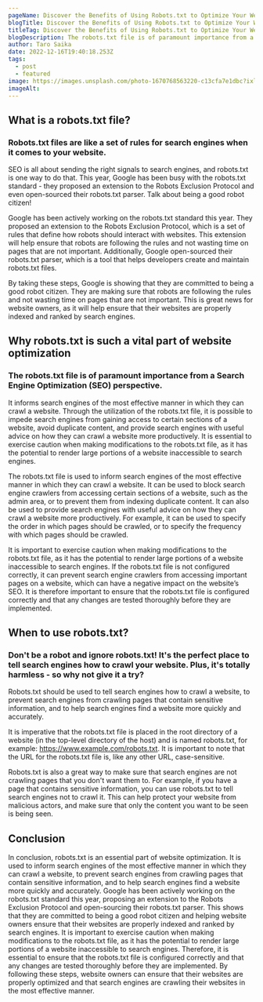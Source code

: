 ```yaml
---
pageName: Discover the Benefits of Using Robots.txt to Optimize Your Website
blogTitle: Discover the Benefits of Using Robots.txt to Optimize Your Website
titleTag: Discover the Benefits of Using Robots.txt to Optimize Your Website
blogDescription: The robots.txt file is of paramount importance from a Search Engine Optimization (SEO) perspective.
author: Taro Saika
date: 2022-12-16T19:40:18.253Z
tags:
  - post
  - featured
image: https://images.unsplash.com/photo-1670768563220-c13cfa7e1dbc?ixlib=rb-4.0.3&ixid=MnwxMjA3fDB8MHxwaG90by1wYWdlfHx8fGVufDB8fHx8&auto=format&fit=crop&w=1000&q=80.jpg
imageAlt: 
---
```

## What is a robots.txt file?
### Robots.txt files are like a set of rules for search engines when it comes to your website.

SEO is all about sending the right signals to search engines, and robots.txt is one way to do that. This year, Google has been busy with the robots.txt standard - they proposed an extension to the Robots Exclusion Protocol and even open-sourced their robots.txt parser. Talk about being a good robot citizen!

Google has been actively working on the robots.txt standard this year. They proposed an extension to the Robots Exclusion Protocol, which is a set of rules that define how robots should interact with websites. This extension will help ensure that robots are following the rules and not wasting time on pages that are not important. Additionally, Google open-sourced their robots.txt parser, which is a tool that helps developers create and maintain robots.txt files.

By taking these steps, Google is showing that they are committed to being a good robot citizen. They are making sure that robots are following the rules and not wasting time on pages that are not important. This is great news for website owners, as it will help ensure that their websites are properly indexed and ranked by search engines.

## Why robots.txt is such a vital part of website optimization
### The robots.txt file is of paramount importance from a Search Engine Optimization (SEO) perspective.

It informs search engines of the most effective manner in which they can crawl a website. Through the utilization of the robots.txt file, it is possible to impede search engines from gaining access to certain sections of a website, avoid duplicate content, and provide search engines with useful advice on how they can crawl a website more productively. It is essential to exercise caution when making modifications to the robots.txt file, as it has the potential to render large portions of a website inaccessible to search engines.

The robots.txt file is used to inform search engines of the most effective manner in which they can crawl a website. It can be used to block search engine crawlers from accessing certain sections of a website, such as the admin area, or to prevent them from indexing duplicate content. It can also be used to provide search engines with useful advice on how they can crawl a website more productively. For example, it can be used to specify the order in which pages should be crawled, or to specify the frequency with which pages should be crawled.

It is important to exercise caution when making modifications to the robots.txt file, as it has the potential to render large portions of a website inaccessible to search engines. If the robots.txt file is not configured correctly, it can prevent search engine crawlers from accessing important pages on a website, which can have a negative impact on the website’s SEO. It is therefore important to ensure that the robots.txt file is configured correctly and that any changes are tested thoroughly before they are implemented.

## When to use robots.txt?
### Don't be a robot and ignore robots.txt! It's the perfect place to tell search engines how to crawl your website. Plus, it's totally harmless - so why not give it a try?

Robots.txt should be used to tell search engines how to crawl a website, to prevent search engines from crawling pages that contain sensitive information, and to help search engines find a website more quickly and accurately.

It is imperative that the robots.txt file is placed in the root directory of a website (in the top-level directory of the host) and is named robots.txt, for example: https://www.example.com/robots.txt. It is important to note that the URL for the robots.txt file is, like any other URL, case-sensitive.

Robots.txt is also a great way to make sure that search engines are not crawling pages that you don't want them to. For example, if you have a page that contains sensitive information, you can use robots.txt to tell search engines not to crawl it. This can help protect your website from malicious actors, and make sure that only the content you want to be seen is being seen.

## Conclusion
In conclusion, robots.txt is an essential part of website optimization. It is used to inform search engines of the most effective manner in which they can crawl a website, to prevent search engines from crawling pages that contain sensitive information, and to help search engines find a website more quickly and accurately. Google has been actively working on the robots.txt standard this year, proposing an extension to the Robots Exclusion Protocol and open-sourcing their robots.txt parser. This shows that they are committed to being a good robot citizen and helping website owners ensure that their websites are properly indexed and ranked by search engines. It is important to exercise caution when making modifications to the robots.txt file, as it has the potential to render large portions of a website inaccessible to search engines. Therefore, it is essential to ensure that the robots.txt file is configured correctly and that any changes are tested thoroughly before they are implemented. By following these steps, website owners can ensure that their websites are properly optimized and that search engines are crawling their websites in the most effective manner.